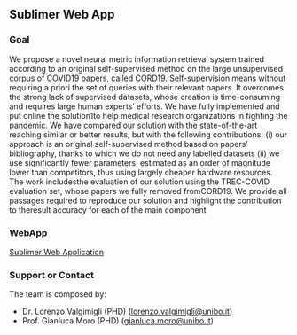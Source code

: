 ## Sublimer Web App

### Goal
We propose a novel neural metric information retrieval system trained according to an original self-supervised method on the large unsupervised corpus of COVID19 papers, called CORD19. Self-supervision means without requiring a priori the set of queries with their relevant papers. It overcomes the strong lack of supervised datasets, whose creation is time-consuming and requires large human experts’ efforts. We have fully implemented and put online the solution1to help medical research organizations in fighting the pandemic.  We have compared our solution with the state-of-the-art reaching similar or better results, but with the following contributions: (i) our approach is an original self-supervised method based on papers’ bibliography, thanks to which we do not need any labelled datasets (ii) we use significantly fewer parameters, estimated as an order of magnitude lower than competitors, thus using largely cheaper hardware resources.  The work includesthe evaluation of our solution using the TREC-COVID evaluation set, whose papers we fully removed fromCORD19.  We provide all passages required to reproduce our solution and highlight the contribution to theresult accuracy for each of the main component


### WebApp

[Sublimer Web Application](http://137.204.107.153/sublimer) 



### Support or Contact

The team is composed by: 
* Dr. Lorenzo Valgimigli (PHD) (lorenzo.valgimigli@unibo.it) 
* Prof. Gianluca Moro (PHD) (gianluca.moro@unibo.it)
